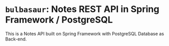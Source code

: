 # `bulbasaur`: Notes REST API in Spring Framework / PostgreSQL

This is a Notes API built on Spring Framework with PostgreSQL Database as Back-end.
